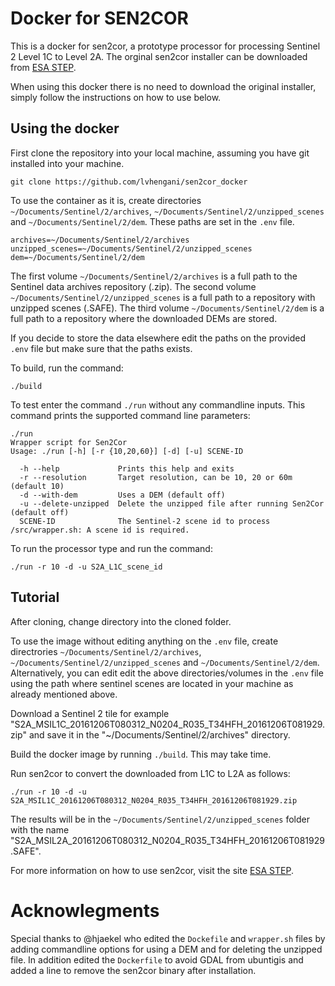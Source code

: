 # Docker for SEN2COR #


This is a docker for sen2cor, a prototype processor for processing Sentinel 2 Level 1C to Level 2A. 
The orginal sen2cor installer can be downloaded from [ESA STEP](http://step.esa.int/main/third-party-plugins-2/sen2cor/).

When using this docker there is no need to download the original installer, simply follow the instructions on how to use below.

## Using the docker ##

First clone the repository into your local machine, assuming you have git installed into your machine.

~~~
git clone https://github.com/lvhengani/sen2cor_docker
~~~

To use the container as it is, create directories `~/Documents/Sentinel/2/archives`, `~/Documents/Sentinel/2/unzipped_scenes` and `~/Documents/Sentinel/2/dem`. These paths are set in the `.env` file. 

~~~
archives=~/Documents/Sentinel/2/archives
unzipped_scenes=~/Documents/Sentinel/2/unzipped_scenes
dem=~/Documents/Sentinel/2/dem
~~~

The first volume `~/Documents/Sentinel/2/archives` is a full path to the Sentinel data archives repository (.zip).
The second volume `~/Documents/Sentinel/2/unzipped_scenes` is a full path to a repository with unzipped scenes (.SAFE).
The third volume `~/Documents/Sentinel/2/dem` is a full path to a repository where the downloaded DEMs are stored.

If you decide to store the data elsewhere edit the paths on the provided `.env` file but make sure that the paths exists. 

To build, run the command:

~~~
./build
~~~

To test enter the command `./run` without any commandline inputs. This command prints the 
supported command line parameters:



~~~
./run
Wrapper script for Sen2Cor
Usage: ./run [-h] [-r {10,20,60}] [-d] [-u] SCENE-ID

  -h --help             Prints this help and exits
  -r --resolution       Target resolution, can be 10, 20 or 60m (default 10)
  -d --with-dem         Uses a DEM (default off)
  -u --delete-unzipped  Delete the unzipped file after running Sen2Cor (default off)
  SCENE-ID              The Sentinel-2 scene id to process
/src/wrapper.sh: A scene id is required.
~~~


To run the processor type and run the command:

~~~
./run -r 10 -d -u S2A_L1C_scene_id
~~~

## Tutorial ##

After cloning, change directory into the cloned folder.

To use the image without editing anything on the `.env` file, create directrories `~/Documents/Sentinel/2/archives`, `~/Documents/Sentinel/2/unzipped_scenes` and `~/Documents/Sentinel/2/dem`. 
Alternatively, you can edit edit the above directories/volumes in the `.env` file using the path where sentinel scenes are located in your machine as already mentioned above.

Download a Sentinel 2 tile for example "S2A_MSIL1C_20161206T080312_N0204_R035_T34HFH_20161206T081929.zip" and save it in the "~/Documents/Sentinel/2/archives" directory.

Build the docker image by running `./build`. This may take time.

Run sen2cor to convert the downloaded from L1C to L2A  as follows:

~~~
./run -r 10 -d -u S2A_MSIL1C_20161206T080312_N0204_R035_T34HFH_20161206T081929.zip
~~~

The results will be in the `~/Documents/Sentinel/2/unzipped_scenes` folder with the name "S2A_MSIL2A_20161206T080312_N0204_R035_T34HFH_20161206T081929.SAFE".

For more information on how to use sen2cor, visit the site [ESA STEP](http://step.esa.int/main/third-party-plugins-2/sen2cor/).

# Acknowlegments

Special thanks to @hjaekel who edited the `Dockefile` and `wrapper.sh` files by adding commandline options for using a DEM and for deleting the unzipped file. In addition edited the `Dockerfile` to avoid GDAL from ubuntigis and added a line to remove the sen2cor binary after installation.